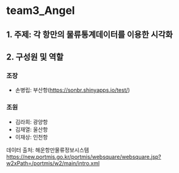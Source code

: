 # team3_Angel

## 1. 주제: 각 항만의 물류통계데이터를 이용한 시각화

## 2. 구성원 및 역할

### 조장
 - 손병립: 부산항(https://sonbr.shinyapps.io/test/)
### 조원
 - 김라희: 광양항
 - 김재열: 울산항
 - 이재상: 인천항

데이터 출처: 해운항만물류정보시스템
https://new.portmis.go.kr/portmis/websquare/websquare.jsp?w2xPath=/portmis/w2/main/intro.xml
